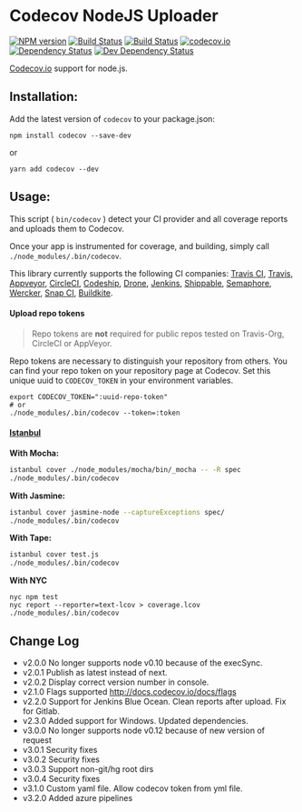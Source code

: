 # Codecov NodeJS Uploader

[![NPM version][npm-image]][npm-url]
[![Build Status][travis-image]][travis-url]
[![Build Status][appveyor-image]][appveyor-url]
[![codecov.io](https://codecov.io/github/codecov/codecov-node/coverage.svg?branch=master)](https://codecov.io/github/codecov/codecov-node?branch=master)
[![Dependency Status][depstat-image]][depstat-url]
[![Dev Dependency Status][devdepstat-image]][devdepstat-url]

[Codecov.io](https://codecov.io/) support for node.js.

## Installation:

Add the latest version of `codecov` to your package.json:

```
npm install codecov --save-dev
```

or

```
yarn add codecov --dev
```

## Usage:

This script ( `bin/codecov` ) detect your CI provider and all coverage reports and uploads them to Codecov.

Once your app is instrumented for coverage, and building, simply call `./node_modules/.bin/codecov`.

This library currently supports the following CI companies: [Travis CI](https://travis-ci.org/), [Travis](https://travis-ci.com/), [Appveyor](https://appveyor.com/), [CircleCI](https://circleci.com/), [Codeship](https://codeship.io/), [Drone](https://drone.io/), [Jenkins](http://jenkins-ci.org/), [Shippable](https://shippable.com/), [Semaphore](https://semaphoreapp.com/), [Wercker](https://wercker.com/), [Snap CI](https://snap-ci.com/), [Buildkite](https://buildkite.com/).

#### Upload repo tokens

> Repo tokens are **not** required for public repos tested on Travis-Org, CircleCI or AppVeyor.

Repo tokens are necessary to distinguish your repository from others. You can find your repo token on your repository page at Codecov. Set this unique uuid to `CODECOV_TOKEN` in your environment variables.

```
export CODECOV_TOKEN=":uuid-repo-token"
# or
./node_modules/.bin/codecov --token=:token
```

#### [Istanbul](https://github.com/gotwarlost/istanbul)

**With Mocha:**

```sh
istanbul cover ./node_modules/mocha/bin/_mocha -- -R spec
./node_modules/.bin/codecov
```

**With Jasmine:**

```sh
istanbul cover jasmine-node --captureExceptions spec/
./node_modules/.bin/codecov
```

**With Tape:**

```sh
istanbul cover test.js
./node_modules/.bin/codecov
```

[travis-image]: https://travis-ci.org/codecov/codecov-node.svg?branch=master
[travis-url]: https://travis-ci.org/codecov/codecov-node
[appveyor-image]: https://ci.appveyor.com/api/projects/status/ea1suiv0tprnq61l?svg=true
[appveyor-url]: https://ci.appveyor.com/project/eddiemoore/codecov-node/branch/master
[npm-url]: https://npmjs.org/package/codecov
[npm-image]: https://img.shields.io/npm/v/codecov.svg
[depstat-url]: https://david-dm.org/codecov/codecov-node
[depstat-image]: https://img.shields.io/david/codecov/codecov-node/master.svg
[devdepstat-url]: https://david-dm.org/codecov/codecov-node#info=devDependencies
[devdepstat-image]: https://img.shields.io/david/dev/codecov/codecov-node/master.svg

**With NYC**

```
nyc npm test
nyc report --reporter=text-lcov > coverage.lcov
./node_modules/.bin/codecov
```

## Change Log

- v2.0.0 No longer supports node v0.10 because of the execSync.
- v2.0.1 Publish as latest instead of next.
- v2.0.2 Display correct version number in console.
- v2.1.0 Flags supported http://docs.codecov.io/docs/flags
- v2.2.0 Support for Jenkins Blue Ocean. Clean reports after upload. Fix for Gitlab.
- v2.3.0 Added support for Windows. Updated dependencies.
- v3.0.0 No longer supports node v0.12 because of new version of request
- v3.0.1 Security fixes
- v3.0.2 Security fixes
- v3.0.3 Support non-git/hg root dirs
- v3.0.4 Security fixes
- v3.1.0 Custom yaml file. Allow codecov token from yml file.
- v3.2.0 Added azure pipelines
